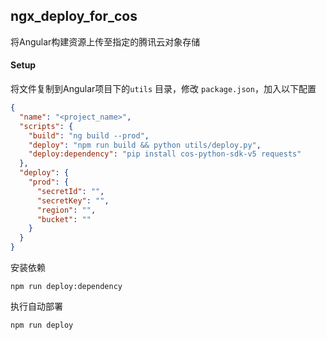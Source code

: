 ## ngx_deploy_for_cos

将Angular构建资源上传至指定的腾讯云对象存储

#### Setup

将文件复制到Angular项目下的`utils` 目录，修改 `package.json`，加入以下配置

```json
{
  "name": "<project_name>",
  "scripts": {
    "build": "ng build --prod",
    "deploy": "npm run build && python utils/deploy.py",
    "deploy:dependency": "pip install cos-python-sdk-v5 requests"
  },
  "deploy": {
    "prod": {
      "secretId": "",
      "secretKey": "",
      "region": "",
      "bucket": ""
    }
  }
}
```

安装依赖

```shell script
npm run deploy:dependency
```

执行自动部署

```shell script
npm run deploy
```